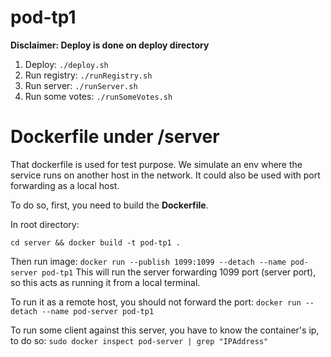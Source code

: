 # pod-tp1

**Disclaimer: Deploy is done on deploy directory**

1. Deploy:
`./deploy.sh`
2. Run registry:
`./runRegistry.sh`
3. Run server:
`./runServer.sh`
4. Run some votes:
`./runSomeVotes.sh`

# Dockerfile under /server
That dockerfile is used for test purpose. We simulate an env where the service runs on another host in the network. It could also be used with port forwarding as a local host.

To do so, first, you need to build the **Dockerfile**.

In root directory:

`cd server && docker build -t pod-tp1 .`

Then run image:
`docker run --publish 1099:1099 --detach --name pod-server pod-tp1`
This will run the server forwarding 1099 port (server port), so this acts as running it from a local terminal.

To run it as a remote host, you should not forward the port:
`docker run --detach --name pod-server pod-tp1`

To run some client against this server, you have to know the container's ip, to do so:
`sudo docker inspect pod-server | grep "IPAddress"`



